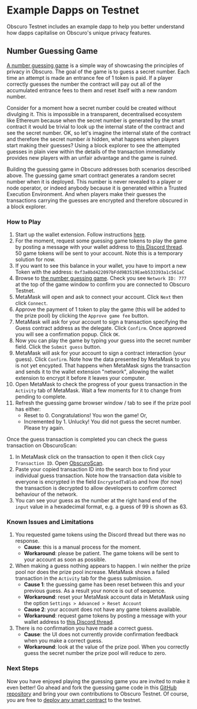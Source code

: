 # Example Dapps on Testnet
Obscuro Testnet includes an example dapp to help you better understand how dapps capitalise on Obscuro's unique privacy features.

## Number Guessing Game
[A number guessing game](http://testnet.obscuroscan.io/game) is a simple way of showcasing the principles of privacy in Obscuro. The goal of the game is to guess a secret number. Each time an attempt is made an entrance fee of 1 token is paid. If a player correctly guesses the number the contract will pay out all of the accumulated entrance fees to them and reset itself with a new random number.

Consider for a moment how a secret number could be created without divulging it. This is impossible in a transparent, decentralised ecosystem like Ethereum because when the secret number is generated by the smart contract it would be trivial to look up the internal state of the contract and see the secret number. OK, so let's imagine the internal state of the contract and therefore the secret number _is_ hidden, what happens when players start making their guesses? Using a block explorer to see the attempted guesses in plain view within the details of the transaction immediately provides new players with an unfair advantage and the game is ruined.

Building the guessing game in Obscuro addresses both scenarios described above. The guessing game smart contract generates a random secret number when it is deployed. This number is never revealed to a player or node operator, or indeed anybody because it is generated within a Trusted Execution Environment. And when players make their guesses the transactions carrying the guesses are encrypted and therefore obscured in a block explorer.

### How to Play
1. Start up the wallet extension. Follow instructions [here](https://docs.obscu.ro/wallet-extension/wallet-extension.html).
1. For the moment, request some guessing game tokens to play the game by posting a message with your wallet address to [this Discord thread](https://discord.com/channels/916052669955727371/1004391962733989960). 50 game tokens will be sent to your account. Note this is a temporary solution for now.
1. If you want to see this balance in your wallet, you have to import a new Token with the address: ``0xf3a8bd422097bFdd9B3519Eaeb533393a1c561aC``
1. Browse to [the number guessing game](http://testnet.obscuroscan.io/game). Check you see `Network ID: 777` at the top of the game window to confirm you are connected to Obscuro Testnet.
1. MetaMask will open and ask to connect your account. Click `Next` then click `Connect`.
1. Approve the payment of 1 token to play the game (this will be added to the prize pool) by clicking the `Approve game fee` button.
1. MetaMask will ask for your account to sign a transaction specifying the Guess contract address as the delegate. Click `Confirm`. Once approved you will see a confirmation popup. Click `OK`.
1. Now you can play the game by typing your guess into the secret number field. Click the `Submit guess` button.
1. MetaMask will ask for your account to sign a contract interaction (your guess). Click `Confirm`. Note how the data presented by MetaMask to you is not yet encypted. That happens when MetaMask signs the transaction and sends it to the wallet extension "network", allowing the wallet extension to encrypt it before it leaves your computer.
1. Open MetaMask to check the progress of your guess transaction in the `Activity` tab of MetaMask. Wait a few moments for it to change from pending to complete.
1. Refresh the guessing game browser window / tab to see if the prize pool has either:
    * Reset to 0. Congratulations! You won the game! Or,
    * Incremented by 1. Unlucky! You did not guess the secret number. Please try again.

Once the guess transaction is completed you can check the guess transaction on ObscuroScan:
1. In MetaMask click on the transaction to open it then click `Copy Transaction ID`. Open [ObscuroScan](http://testnet.obscuroscan.io/).
1. Paste your copied transaction ID into the search box to find your individual guess transaction. Note how the transaction data visible to everyone is encrypted in the field `EncryptedTxBlob` and how (for now) the transaction is decrypted to allow developers to confirm correct behaviour of the network.
1. You can see your guess as the number at the right hand end of the `input` value in a hexadecimal format, e.g. a guess of 99 is shown as 63.

### Known Issues and Limitations
1. You requested game tokens using the Discord thread but there was no response.
    * **Cause**: this is a manual process for the moment.
    * **Workaround**: please be patient. The game tokens will be sent to your account as soon as possible.
1. When making a guess nothing appears to happen. I win neither the prize pool nor does the prize pool increase. MetaMask shows a failed transaction in the `Activity` tab for the guess submission.
    * **Cause 1**: the guessing game has been reset between this and your previous guess. As a result your nonce is out of sequence. 
    * **Workaround**: reset your MetaMask account data in MetaMask using the option `Settings > Advanced > Reset Account` 
    * **Cause 2**: your account does not have any game tokens available.
    * **Workaround**: request game tokens by posting a message with your wallet address to [this Discord thread](https://discord.com/channels/916052669955727371/1004391962733989960).
1. There is no confirmation you have made a correct guess.
    * **Cause**: the UI does not currently provide confirmation feedback when you make a correct guess.
    * **Workaround**: look at the value of the prize pool. When you correctly guess the secret number the prize pool will reduce to zero.

### Next Steps

Now you have enjoyed playing the guessing game you are invited to make it even better! Go ahead and fork the guessing game code in this [GitHub repository](https://github.com/obscuronet/number-guessing-game) and bring your own contributions to Obscuro Testnet.
Of course, you are free to [deploy any smart contract](https://docs.obscu.ro/testnet/deploying-a-smart-contract.html) to the testnet.   
